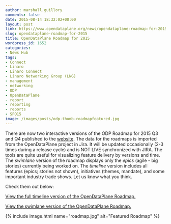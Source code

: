 ```yaml
---
author: marshall.guillory
comments: false
date: 2015-08-14 18:32:02+00:00
layout: post
link: https://www.opendataplane.org/news/opendataplane-roadmap-for-2015/
slug: opendataplane-roadmap-for-2015
title: OpenDataPlane Roadmap for 2015
wordpress_id: 1652
categories:
- News Hub
tags:
- Connect
- Linaro
- Linaro Connect
- Linaro Networking Group (LNG)
- management
- networking
- ODP
- OpenDataPlane
- report
- reporting
- reports
- SFO15
image: /images/posts/odp-thumb-roadmapfeatured.jpg
---
```


There are now two interactive versions of the ODP Roadmap for 2015 Q3 and Q4 published to the [website](http://opendataplane.org///opendataplane-roadmap/). The data for the roadmaps is imported from the OpenDataPlane project in Jira. It will be updated occasionally (2-3 times during a release cycle) and is NOT LIVE synchronized with JIRA. The tools are quite useful for visualizing feature delivery by versions and time. The _swimlane_ version of the roadmap displays only the _epics_ (agile - big stories) currently being worked on. The _timeline_ version includes all features (epics; stories not shown), initiatives (themes, mandate), and some important industry trade shows. Let us know what you think.

Check them out below:

[View the full timeline version of the OpenDataPlane Roadmap.](https://app.roadmunk.com/publish/381bb83596f9e28a1bf3730fbc0b3644f0b50e89) 

[View the swimlane version of the OpenDataPlane Roadmap.](https://app.roadmunk.com/publish/d5be9f8b47483fa7318889779d4f0edf0f4740f3)

{% include image.html name="roadmap.jpg" alt="Featured Roadmap" %}
